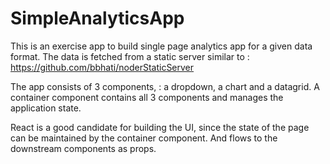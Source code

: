 # SimpleAnalyticsApp

This is an exercise app to build single page analytics app for a given data format.
The data is fetched from a static server similar to : https://github.com/bbhati/noderStaticServer

The app consists of 3 components, : a dropdown, a chart and a datagrid. A container component contains all 3 components and manages the application state.

React is a good candidate for building the UI, since the state of the page can be maintained by the container component.
And flows to the downstream components as props.

